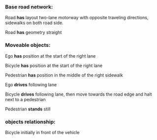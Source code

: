 ### Base road network:

Road **has** layout two-lane motorway with opposite traveling directions, sidewalks on both road side.

Road **has** geometry straight

### Moveable objects:

Ego **has** position at the start of the right lane

Bicycle **has** position at the start of the right lane

Pedestrian **has** position in the middle of the right sidewalk

Ego **drives** following lane

Bicycle **drives** following lane, then move towards the road edge and halt next to a pedestrian

Pedestrian **stands** still

### objects relationship:

Bicycle initially in front of the vehicle